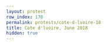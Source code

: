 ```yaml
---
layout: protest
row_index: 178
permalink: protests/cote-d-lvoire-18
title: Cote d'lvoire, June 2018
hidden: true
---
```

